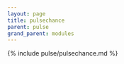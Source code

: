 ```yaml
---
layout: page
title: pulsechance
parent: pulse
grand_parent: modules
---
```


{% include pulse/pulsechance.md %}
